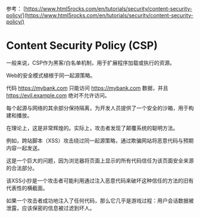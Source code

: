 
参考： [https://www.html5rocks.com/en/tutorials/security/content-security-policy/](https://www.html5rocks.com/en/tutorials/security/content-security-policy/)

# Content Security Policy (CSP)

一般来说，CSP作为黑客/白名单机制，用于扩展程序加载或执行的资源。

Web的安全模式植根于同一起源策略。

代码 https://mybank.com 只能访问 https://mybank.com 数据，并且 https://evil.example.com 绝对不允许访问。

每个起源与网络的其余部分保持隔离，为开发人员提供了一个安全的沙箱，用于构建和播放。

在理论上，这是非常辉煌的。实际上，攻击者发现了颠覆系统的聪明方法。

例如，跨站脚本（XSS）攻击绕过同一起源策略，通过欺骗网站将恶意代码与预期内容一起发送。

这是一个巨大的问题，因为浏览器将页面上显示的所有代码信任为该页面安全来源的合法部分。

该XSS小抄是一个攻击者可能利用通过注入恶意代码来破坏这种信任的方法的旧有代表性的横截面。

如果一个攻击者成功地注入了任何代码，那么它几乎是游戏过程：用户会话数据被泄露，应该保密的信息被过滤到坏人。
